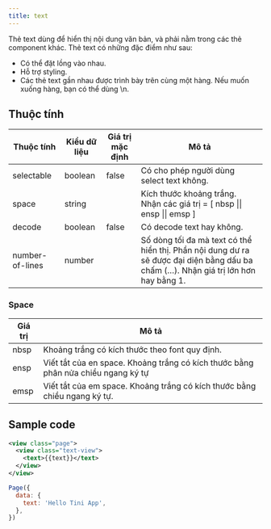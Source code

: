 ```yaml
---
title: text
---
```


Thẻ text dùng để hiển thị nội dung văn bản, và phải nằm trong các thẻ component khác. Thẻ text có những đặc điểm như sau:

- Có thể đặt lồng vào nhau.
- Hỗ trợ styling.
- Các thẻ text gần nhau được trình bày trên cùng một hàng. Nếu muốn xuống hàng, bạn có thể dùng \n.

## Thuộc tính

| Thuộc tính      | Kiểu dữ liệu | Giá trị mặc định | Mô tả                                                                                                                               |
| --------------- | ------------ | ---------------- | ----------------------------------------------------------------------------------------------------------------------------------- |
| selectable      | boolean      | false            | Có cho phép người dùng select text không.                                                                                           |
| space           | string       |                  | Kích thước khoảng trắng. Nhận các giá trị = [ nbsp \|\| ensp \|\| emsp ]                                                            |
| decode          | boolean      | false            | Có decode text hay không.                                                                                                           |
| number-of-lines | number       |                  | Số dòng tối đa mà text có thể hiển thị. Phần nội dung dư ra sẽ được đại diện bằng dấu ba chấm (…). Nhận giá trị lớn hơn hay bằng 1. |

### Space

| Giá trị | Mô tả                                                                             |
| ------- | --------------------------------------------------------------------------------- |
| nbsp    | Khoảng trắng có kích thước theo font quy định.                                    |
| ensp    | Viết tắt của en space. Khoảng trắng có kích thước bằng phân nửa chiều ngang ký tự |
| emsp    | Viết tắt của em space. Khoảng trắng có kích thước bằng chiều ngang ký tự.         |

## Sample code

```xml
<view class="page">
  <view class="text-view">
    <text>{{text}}</text>
  </view>
</view>
```

```js
Page({
  data: {
    text: 'Hello Tini App',
  },
})
```